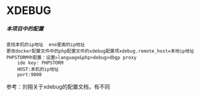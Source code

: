 # XDEBUG

##### 本项目中的配置

```
查找本机的ip地址  eno里面的ip地址
更改docker配置文件中的php配置文件的xdebug配置项xdebug.remote_host=本地ip地址
PHPSTORM中配置：设置>language&php>debug>dbgp proxy
	ide key: PHPSTORM
	HOST:本机的ip地址
	port:9000
```

参考：刘翔关于xdebug的配置文档，有不同



